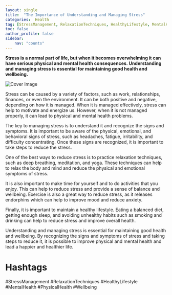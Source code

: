 ```yaml
---
layout: single
title:  "The Importance of Understanding and Managing Stress"
categories:  Health
tag: [StressManagement, RelaxationTechniques, HealthyLifestyle, MentalHealth, PhysicalHealth, Wellbeing, ]
toc: false
author_profile: false
sidebar:
    nav: "counts"
---
```

    
**Stress is a normal part of life, but when it becomes overwhelming it can have serious physical and mental health consequences. Understanding and managing stress is essential for maintaining good health and wellbeing.**

![Cover Image](https://images.pexels.com/photos/164595/pexels-photo-164595.jpeg?auto=compress&cs=tinysrgb&dpr=2&h=650&w=940)

Stress can be caused by a variety of factors, such as work, relationships, finances, or even the environment. It can be both positive and negative, depending on how it is managed. When it is managed effectively, stress can help to motivate and energize us. However, when it is not managed properly, it can lead to physical and mental health problems.

The key to managing stress is to understand it and recognize the signs and symptoms. It is important to be aware of the physical, emotional, and behavioral signs of stress, such as headaches, fatigue, irritability, and difficulty concentrating. Once these signs are recognized, it is important to take steps to reduce the stress.

One of the best ways to reduce stress is to practice relaxation techniques, such as deep breathing, meditation, and yoga. These techniques can help to relax the body and mind and reduce the physical and emotional symptoms of stress.

It is also important to make time for yourself and to do activities that you enjoy. This can help to reduce stress and provide a sense of balance and wellbeing. Exercise is also a great way to reduce stress, as it releases endorphins which can help to improve mood and reduce anxiety.

Finally, it is important to maintain a healthy lifestyle. Eating a balanced diet, getting enough sleep, and avoiding unhealthy habits such as smoking and drinking can help to reduce stress and improve overall health.

Understanding and managing stress is essential for maintaining good health and wellbeing. By recognizing the signs and symptoms of stress and taking steps to reduce it, it is possible to improve physical and mental health and lead a happier and healthier life.

# Hashtags

#StressManagement #RelaxationTechniques #HealthyLifestyle #MentalHealth #PhysicalHealth #Wellbeing